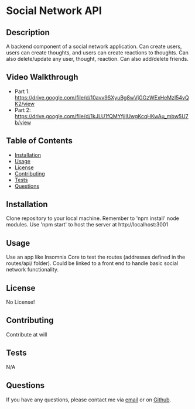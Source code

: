 # Social Network API   
## Description

A backend component of a social network application. Can create users, users can create thoughts, and users can create reactions to thoughts. Can also delete/update any user, thought, reaction. Can also add/delete friends.

## Video Walkthrough
- Part 1: https://drive.google.com/file/d/10avv9SXyuBg8wVjGGzWExHeMzl54vQK2/view
- Part 2: https://drive.google.com/file/d/1kJLU1fQMYfjjIUwgKcqHKwAu_mbw5U7b/view

## Table of Contents

* [Installation](#installation)
* [Usage](#usage)
* [License](#license)
* [Contributing](#contributing)
* [Tests](#tests)
* [Questions](#questions)

## Installation

Clone repository to your local machine. Remember to 'npm install' node modules. Use 'npm start' to host the server at http://localhost:3001

## Usage

Use an app like Insomnia Core to test the routes (addresses defined in the routes/api/ folder). Could be linked to a front end to handle basic social network functionality.

## License

No License!

## Contributing

Contribute at will

## Tests

N/A

## Questions

If you have any questions, please contact me via [email](vinnycar0923@gmail.com) or on [Github](http://github.com/vcaruso0923).
